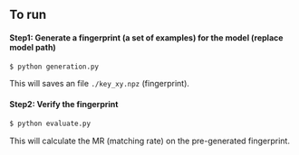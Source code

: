 ## To run

#### Step1: Generate a fingerprint (a set of examples) for the model (replace model path)

```python
$ python generation.py 
```
This will saves an file `./key_xy.npz` (fingerprint). 

#### Step2: Verify the fingerprint

```python
$ python evaluate.py 
```
This will calculate the MR (matching rate) on the pre-generated fingerprint. 
